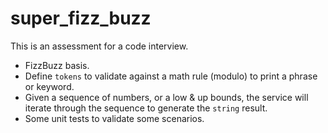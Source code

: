 # super_fizz_buzz
This is an assessment for a code interview.

- FizzBuzz basis.
- Define `tokens` to validate against a math rule (modulo) to print a phrase or keyword.
- Given a sequence of numbers, or a low & up bounds, the service will iterate through the sequence to generate the `string` result.
- Some unit tests to validate some scenarios.
